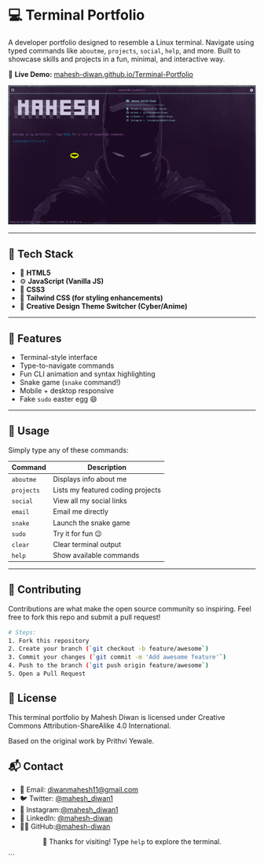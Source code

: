 # 💻 Terminal Portfolio

A developer portfolio designed to resemble a Linux terminal. Navigate using typed commands like `aboutme`, `projects`, `social`, `help`, and more. Built to showcase skills and projects in a fun, minimal, and interactive way.

🔗 **Live Demo:** [mahesh-diwan.github.io/Terminal-Portfolio](https://mahesh-diwan.github.io/Terminal-Portfolio)

![Terminal Preview](assets/banner.png)

---

## 🚀 Tech Stack

- 🔧 **HTML5**
- ⚙️ **JavaScript (Vanilla JS)**
- 🎨 **CSS3**
- 🌈 **Tailwind CSS (for styling enhancements)**
- 🧠 **Creative Design Theme Switcher (Cyber/Anime)**

---

## 📂 Features

- Terminal-style interface
- Type-to-navigate commands
- Fun CLI animation and syntax highlighting
- Snake game (`snake` command!)
- Mobile + desktop responsive
- Fake `sudo` easter egg 😄

---

## 📜 Usage

Simply type any of these commands:

| Command      | Description                       |
|--------------|------------------------------------|
| `aboutme`    | Displays info about me             |
| `projects`   | Lists my featured coding projects  |
| `social`     | View all my social links           |
| `email`      | Email me directly                  |
| `snake`      | Launch the snake game              |
| `sudo`       | Try it for fun 😉                  |
| `clear`      | Clear terminal output              |
| `help`       | Show available commands            |

---

## 🤝 Contributing

Contributions are what make the open source community so inspiring. Feel free to fork this repo and submit a pull request!

```bash
# Steps:
1. Fork this repository
2. Create your branch (`git checkout -b feature/awesome`)
3. Commit your changes (`git commit -m 'Add awesome feature'`)
4. Push to the branch (`git push origin feature/awesome`)
5. Open a Pull Request
```

## 📄 License
This terminal portfolio by Mahesh Diwan is licensed under
Creative Commons Attribution-ShareAlike 4.0 International.

Based on the original work by Prithvi Yewale.

## 📬 Contact
- 📧 Email: diwanmahesh11@gmail.com
- 🐦 Twitter: [@mahesh_diwan1](https://x.com/mahesh_diwan1)
- 📸 Instagram:[@mahesh_diwan1](https://instagram.com/mahesh_diwan1)
- 💼 LinkedIn: [@mahesh-diwan](https://linkedin.com/in/mahesh-diwan)
- 👨‍💻 GitHub:[@mahesh-diwan](https://github.com/mahesh-diwan)

<p align="center">🖤 Thanks for visiting! Type <code>help</code> to explore the terminal.</p> ```